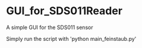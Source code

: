 # GUI_for_SDS011Reader
A simple GUI for the SDS011 sensor

Simply run the script with
'python main_feinstaub.py'
